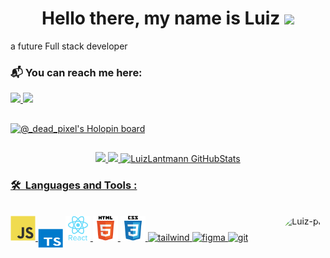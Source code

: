 <h1 align="center">Hello there, my name is Luiz  <img src="https://media.giphy.com/media/hvRJCLFzcasrR4ia7z/giphy.gif" width="40"></h1>

 <p> a future Full stack developer </p>
 
 ### 📬 You can reach me here:  

<span> 
  <a href="mailto:luizzlantmann@gmail.com"><img src="https://camo.githubusercontent.com/571384769c09e0c66b45e39b5be70f68f552db3e2b2311bc2064f0d4a9f5983b/68747470733a2f2f696d672e736869656c64732e696f2f62616467652f476d61696c2d4431343833363f7374796c653d666f722d7468652d6261646765266c6f676f3d676d61696c266c6f676f436f6c6f723d7768697465"> <a href="https://www.linkedin.com/in/luiz-eduardo-campos-lantmann-b7878b226/" target="_blank"><img src="https://img.shields.io/badge/-LinkedIn-%230077B5?style=for-the-badge&logo=linkedin&logoColor=white" target="_blank"></a>
</span>

  ##
 
 
[![@_dead_pixel's Holopin board](https://holopin.io/api/user/board?user=_dead_pixel)](https://holopin.io/@_dead_pixel)
  
 
  ##
  
<div align="center">
  <a href="https://github.com/LuizLantmann">
  <img height="180" src="https://github-readme-stats-sigma-five.vercel.app/api?username=LuizLantmann&show_icons=true&theme=highcontrast&include_all_commits=false&count_private=true"/> 
<img height="180em" src="https://github-readme-stats.vercel.app/api/top-langs/?username=LuizLantmann&layout=compact&langs_count=7&theme=highcontrast"/>
<palign="center"><img src="https://github-readme-streak-stats.herokuapp.com/?user=LuizLantmann&&theme=highcontrast" alt="LuizLantmann GitHubStats" /></p>
</div>

     
  
### 🛠 &nbsp;Languages and Tools :
<div style="display: inline_block"><br>
  <a href="https://developer.mozilla.org/en-US/docs/Web/JavaScript" target="_blank" rel="noreferrer"> <img src="https://raw.githubusercontent.com/devicons/devicon/master/icons/javascript/javascript-original.svg" alt="javascript" width="40" height="40"/> </a> 
  <img align="center" alt="Typescript" height="30" width="40" src="https://raw.githubusercontent.com/devicons/devicon/master/icons/typescript/typescript-plain.svg"> <a href="https://reactjs.org/" target="_blank" rel="noreferrer"> <img src="https://raw.githubusercontent.com/devicons/devicon/master/icons/react/react-original-wordmark.svg" alt="react" width="40" height="40"/> </a> <a href="https://www.w3.org/html/" target="_blank" rel="noreferrer"> <img src="https://raw.githubusercontent.com/devicons/devicon/master/icons/html5/html5-original-wordmark.svg" alt="html5" width="40" height="40"/> </a>
   <a href="https://www.w3schools.com/css/" target="_blank" rel="noreferrer"> <img src="https://raw.githubusercontent.com/devicons/devicon/master/icons/css3/css3-original-wordmark.svg" alt="css3" width="40" height="40"/> </a> 
  <a href="https://tailwindcss.com/" target="_blank" rel="noreferrer"> <img src="https://www.vectorlogo.zone/logos/tailwindcss/tailwindcss-icon.svg" alt="tailwind" width="40" height="40"/> </a> <img align="right" alt="Luiz-pic" height="150" style="border-radius:50px;" src="https://pbs.twimg.com/media/DhmKrEMWsAEhWhv?format=jpg&name=large"> <a href="https://www.figma.com/" target="_blank" rel="noreferrer"> <img src="https://www.vectorlogo.zone/logos/figma/figma-icon.svg" alt="figma" width="40" height="40"/> </a> <a href="https://git-scm.com/" target="_blank" rel="noreferrer"> <img src="https://www.vectorlogo.zone/logos/git-scm/git-scm-icon.svg" alt="git" width="40" height="40"/> </a>
</div>

   
  ##
  
<p align="center"><img src="https://komarev.com/ghpvc/?username=LuizLantmann&style=flat-square&color=blue" alt=""></p>





